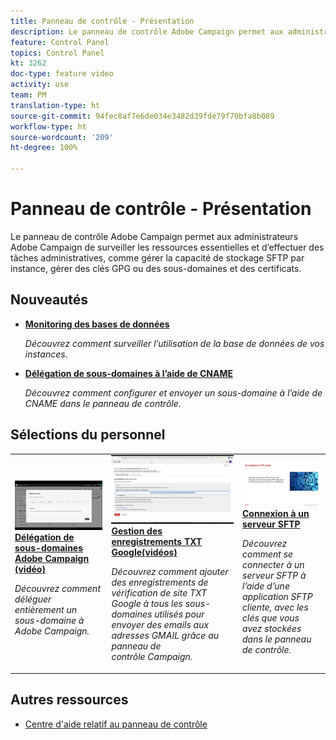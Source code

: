 ```yaml
---
title: Panneau de contrôle - Présentation
description: Le panneau de contrôle Adobe Campaign permet aux administrateurs Adobe Campaign de surveiller les ressources essentielles et d’effectuer des tâches administratives, comme gérer la capacité de stockage SFTP par instance, gérer des clés GPG ou des sous-domaines et des certificats.
feature: Control Panel
topics: Control Panel
kt: 3262
doc-type: feature video
activity: use
team: PM
translation-type: ht
source-git-commit: 94fec8af7e6de034e3482d39fde79f70bfa8b089
workflow-type: ht
source-wordcount: '209'
ht-degree: 100%

---
```


# Panneau de contrôle - Présentation

Le panneau de contrôle Adobe Campaign permet aux administrateurs Adobe Campaign de surveiller les ressources essentielles et d’effectuer des tâches administratives, comme gérer la capacité de stockage SFTP par instance, gérer des clés GPG ou des sous-domaines et des certificats.

## Nouveautés

* **[Monitoring des bases de données](/help/control-panel-tutorials/performance-monitoring/monitoring-databases.md)**

   *Découvrez comment surveiller l’utilisation de la base de données de vos instances.*

* **[Délégation de sous-domaines à l’aide de CNAME](/help/control-panel-tutorials/subdomains-and-certificates/delegating-subdomains-using-cname.md)**

   *Découvrez comment configurer et envoyer un sous-domaine à l’aide de CNAME dans le panneau de contrôle.*

## Sélections du personnel

<table>
<tr>
  <td>
    <a href="./subdomains-and-certificates/subdomain-delegation.md"> 
      <img alt="Délégation de sous-domaines à Adobe Campaign (vidéo)" src="./assets/31390.jpg"/>
    </a>
    <div>
      <a href="./subdomains-and-certificates/subdomain-delegation.md">
    <strong>Délégation de sous-domaines Adobe Campaign (vidéo)</strong>
    </a>
    </div>
    <p>
    <em>Découvrez comment déléguer entièrement un sous-domaine à Adobe Campaign.</em>
    <p>
  </td>
   <td>
    <a href="./subdomains-and-certificates/google-txt-record-management.md">
      <img alt="Gestion des enregistrements TXT Google (vidéos)" src="./assets/32369.jpg" />
    </a>
    <div>
    <a href="./subdomains-and-certificates/google-txt-record-management.md">
    <strong>Gestion des enregistrements TXT Google(vidéos)</strong>
    </a>
    </div>
    <p>
    <em> Découvrez comment ajouter des enregistrements de vérification de site TXT Google à tous les sous-domaines utilisés pour envoyer des emails aux adresses GMAIL grâce au panneau de contrôle Campaign.</em>
    <p>
  </td>
  <td>
    <a href="./sftp-management/connect-to-sftp-server.md">
      <img alt="Se connecter à un serveur SFTP" src="./assets/27263.jpg" />
    </a>
    <div>
      <a href="./sftp-management/connect-to-sftp-server.md">
    <strong>Connexion à un serveur SFTP</strong>
    </a>
    </div>
    <p>
    <em>Découvrez comment se connecter à un serveur SFTP à l’aide d’une application SFTP cliente, avec les clés que vous avez stockées dans le panneau de contrôle. </em>
    <p>
  </td>
</tr>
</table>

## Autres ressources

* [Centre d&#39;aide relatif au panneau de contrôle](https://docs.adobe.com/content/help/fr-FR/control-panel/using/control-panel-home.html)
